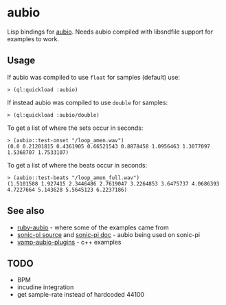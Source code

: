 # aubio

Lisp bindings for [aubio](https://aubio.org/). Needs aubio compiled with libsndfile support for examples to work.

## Usage

If aubio was compiled to use `float` for samples (default) use:
```
> (ql:quickload :aubio)
```
If instead aubio was compiled to use `double` for samples:
```
> (ql:quickload :aubio/double)
```

To get a list of where the sets occur in seconds:
```
> (aubio::test-onset "/loop_amen.wav")
(0.0 0.21201815 0.4361905 0.66521543 0.8878458 1.0956463 1.3077097 1.5368707 1.7533107)
```
To get a list of where the beats occur in seconds:
```
> (aubio::test-beats "/loop_amen_full.wav")
(1.5101588 1.927415 2.3446486 2.7619047 3.2264853 3.6475737 4.0686393 4.7227664 5.143628 5.5645123 6.2237186)
```

## See also

* [ruby-aubio](https://github.com/xavriley/ruby-aubio) - where some of the examples came from
* [sonic-pi source](https://github.com/samaaron/sonic-pi/blob/0fff19db99350ab143a3a5c3e353c73555ca3574/app/server/ruby/lib/sonicpi/samplebuffer.rb) and [sonic-pi doc](https://github.com/samaaron/sonic-pi/blob/master/etc/doc/tutorial/A.12-sample-slicing.md) - aubio being used on sonic-pi
* [vamp-aubio-plugins](https://github.com/aubio/vamp-aubio-plugins) - c++ examples

## TODO
- BPM
- incudine integration
- get sample-rate instead of hardcoded 44100
